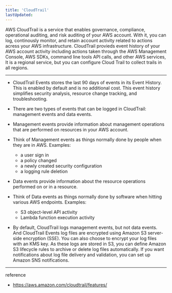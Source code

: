 ```yaml
---
title: 'CloudTrail'
lastUpdated: 
---
```


AWS CloudTrail is a service that enables governance, compliance, operational auditing, and risk auditing of your AWS account. With it, you can log, continously monitor, and retain account activity related to actions acress your AWS infrastructure. CloudTrail provieds event history of your AWS account activity including actions taken through the AWS Management Console, AWS SDKs, command line tools API calls, and other AWS services, It is a regional service, but you can configure Cloud Trail to collect trails in all regions.

---

- CloudTrail Events stores the last 90 days of events in its Event History. This is enabled by default and is no additional cost.
    This event history simplifies security analysis, resource change tracking, and troubleshooting.

- There are two types of events that can be logged in CloudTrail: management events and data events.

- Management events provide information about management operations that are performed on resources in your AWS account.

- Think of Management events as things normally done by people when they are in AWS. Examples:
    - a user sign in
    - a policy changed
    - a newly created security configuration
    - a logging rule deletion

- Data events provide information about the resource operations performed on or in a resource.

- Think of Data events as things normally done by software when hitting various AWS endpoints. Examples:
    - S3 object-level API activity
    - Lambda function execution activity

- By default, CloudTrail logs management events, but not data events. And CloudTrail Events log files are encrypted using Amazon S3 server-side encryption (SSE).
    You can also choose to encrypt your log files with an KMS key. As these logs are stored in S3, you can define Amazon S3 lifecycle rules to archive or delete log files automatically. If you want notifications about log file delivery and validation, you can set up Amazon SNS notifications.

---
reference
- https://aws.amazon.com/cloudtrail/features/
